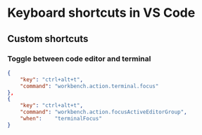 # Keyboard shortcuts in VS Code

## Custom shortcuts

### Toggle between code editor and terminal

```json
{
    "key": "ctrl+alt+t",
    "command": "workbench.action.terminal.focus"
},
{
    "key": "ctrl+alt+t",
    "command": "workbench.action.focusActiveEditorGroup",
    "when":    "terminalFocus"
}
```
